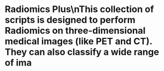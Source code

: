 # Radiomics Plus\nThis collection of scripts is designed to perform Radiomics on three-dimensional medical images (like PET and CT). They can also classify a wide range of ima